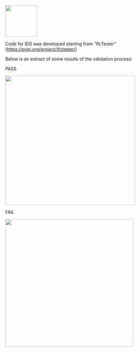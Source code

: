<img src="https://github.com/Cassa97/IFC-Cost-Item-Validation/assets/115898053/d79d5bf4-e0c7-4042-8e7b-d03f2c65c266" width="100" >

Code for IDS was developed starting from “IfcTester” (https://pypi.org/project/ifctester/)

Below is an extract of some results of the validation process:

PASS

<img src="https://github.com/Cassa97/IFC-Cost-Item-Validation/assets/115898053/cc1b392e-ec9f-4a2f-a457-4fc155322457" width="410" >


FAIL

<img src="https://github.com/Cassa97/IFC-Cost-Item-Validation/assets/115898053/45fcdb5c-fff6-461d-8719-6744168bcf8b" width="405" >

